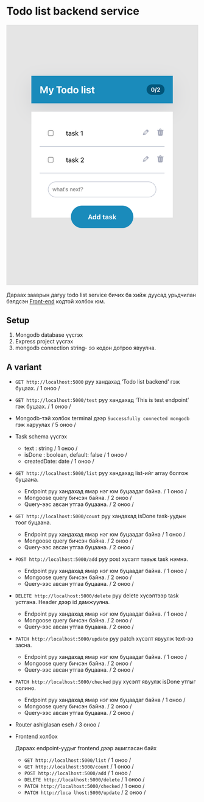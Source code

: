 # Todo list backend service

![todo-front](./todo-front.png)

Дараах зааврын дагуу todo list service бичих ба хийж дуусад урьдчилан бэлдсэн [Front-end](../front-end/) кодтой холбох юм.

## Setup

1. Mongodb database үүсгэх
2. Express project үүсгэх
3. mongodb connection string- ээ кодон дотроо явуулна.

## A variant

- `GET http://localhost:5000` руу хандахад ‘Todo list backend’ гэж буцаах. / 1 оноо /
- `GET http://localhost:5000/test` руу хандахад ‘This is test endpoint’ гэж буцаах. / 1 оноо /
- Mongodb-тэй холбох terminal дээр `Successfully connected mongodb` гэж харуулах / 5 оноо /
- Task schema үүсгэх
  - text : string / 1 оноо /
  - isDone : boolean, default: false / 1 оноо /
  - createdDate: date / 1 оноо /
  
- `GET http://localhost:5000/list` руу хандахад list-ийг array болгож буцаана.
  - Endpoint руу хандахад ямар нэг юм буцаадаг байна. / 1 оноо /
  - Mongoose query бичсэн байна. / 2 оноо /
  - Query-ээс авсан утгаа буцаана. / 2 оноо /
- `GET http://localhost:5000/count` руу хандахад isDone task-уудын тоог буцаана.
  - Endpoint руу хандахад ямар нэг юм буцаадаг байна / 1 оноо /
  - Mongoose query бичсэн байна. / 2 оноо /
  - Query-ээс авсан утгаа буцаана. / 2 оноо /
- `POST http://localhost:5000/add` руу post хүсэлт тавьж task нэмнэ.
  - Endpoint руу хандахад ямар нэг юм буцаадаг байна. / 1 оноо /
  - Mongoose query бичсэн байна. / 2 оноо /
  - Query-ээс авсан утгаа буцаана. / 2 оноо /
- `DELETE http://localhost:5000/delete` руу delete хүсэлтээр task устгана. Header дээр id дамжуулна.
  - Endpoint руу хандахад ямар нэг юм буцаадаг байна. / 1 оноо /
  - Mongoose query бичсэн байна. / 2 оноо /
  - Query-ээс авсан утгаа буцаана. / 2 оноо /
- `PATCH http://localhost:5000/update` руу patch хүсэлт явуулж text-ээ засна.
  - Endpoint руу хандахад ямар нэг юм буцаадаг байна. / 1 оноо /
  - Mongoose query бичсэн байна. / 2 оноо /
  - Query-ээс авсан утгаа буцаана. / 2 оноо /
- `PATCH http://localhost:5000/checked` руу хүсэлт явуулж isDone утгыг солино.
  - Endpoint руу хандахад ямар нэг юм буцаадаг байна / 1 оноо /
  - Mongoose query бичсэн байна. / 2 оноо /
  - Query-ээс авсан утгаа буцаана. / 2 оноо /
- Router ashiglasan eseh / 3 оноо /
- Frontend холбох

  Дараах endpoint-уудыг frontend дээр ашигласан байх

  - `GET http://localhost:5000/list` / 1 оноо /
  - `GET http://localhost:5000/count` / 1 оноо /
  - `POST http://localhost:5000/add` / 1 оноо /
  - `DELETE http://localhost:5000/delete` / 1 оноо /
  - `PATCH http://localhost:5000/checked` / 1 оноо /
  - `PATCH http://loca lhost:5000/update` / 2 оноо /
